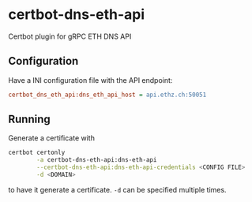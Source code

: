 # certbot-dns-eth-api

Certbot plugin for gRPC ETH DNS API

## Configuration

Have a INI configuration file with the API endpoint:

```ini
certbot_dns_eth_api:dns_eth_api_host = api.ethz.ch:50051
```

## Running

Generate a certificate with

```bash
certbot certonly                                                        \
        -a certbot-dns-eth-api:dns-eth-api                              \
        --certbot-dns-eth-api:dns-eth-api-credentials <CONFIG FILE>     \
        -d <DOMAIN>
```

to have it generate a certificate. `-d` can be specified multiple times.

